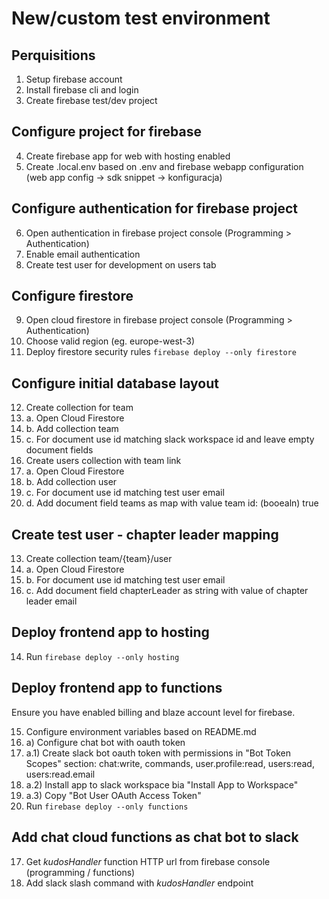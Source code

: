 # New/custom test environment

## Perquisitions

1. Setup firebase account
2. Install firebase cli and login
3. Create firebase test/dev project

## Configure project for firebase

4. Create firebase app for web with hosting enabled
5. Create .local.env based on .env and firebase webapp configuration (web app config -> sdk snippet -> konfiguracja)

## Configure authentication for firebase project

6. Open authentication in firebase project console (Programming > Authentication)
7. Enable email authentication
8. Create test user for development on users tab

## Configure firestore

9. Open cloud firestore in firebase project console (Programming > Authentication)
10. Choose valid region (eg. europe-west-3)
11. Deploy firestore security rules `firebase deploy --only firestore`

## Configure initial database layout

12. Create collection for team
12. a. Open Cloud Firestore
12. b. Add collection team
12. c. For document use id matching slack workspace id and leave empty document fields
13. Create users collection with team link
12. a. Open Cloud Firestore
12. b. Add collection user
12. c. For document use id matching test user email
12. d. Add document field teams as map with value team id: (booealn) true

## Create test user - chapter leader mapping

13. Create collection team/{team}/user
13. a. Open Cloud Firestore
13. b. For document use id matching test user email
13. c. Add document field chapterLeader as string with value of chapter leader email

## Deploy frontend app to hosting

14. Run `firebase deploy --only hosting`

## Deploy frontend app to functions

Ensure you have enabled billing and blaze account level for firebase.

15. Configure environment variables based on README.md
15. a) Configure chat bot with oauth token
15. a.1) Create slack bot oauth token with permissions in "Bot Token Scopes" section: chat:write, commands, user.profile:read, users:read, users:read.email
15. a.2) Install app to slack workspace bia "Install App to Workspace"
15. a.3) Copy "Bot User OAuth Access Token"
16. Run `firebase deploy --only functions`

## Add chat cloud functions as chat bot to slack

17. Get _kudosHandler_ function HTTP url from firebase console (programming / functions)
18. Add slack slash command with _kudosHandler_ endpoint 
